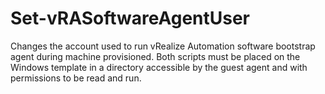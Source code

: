 # Set-vRASoftwareAgentUser
Changes the account used to run vRealize Automation software bootstrap agent during machine provisioned.
Both scripts must be placed on the Windows template in a directory accessible by the guest agent and with permissions to be read and run.